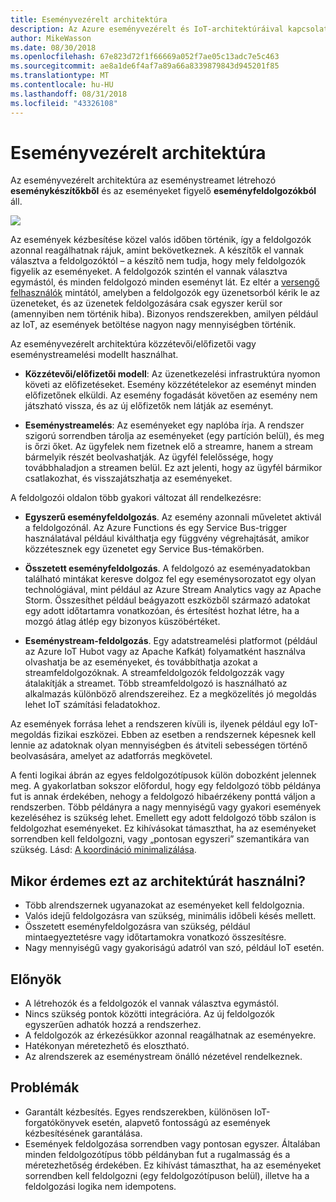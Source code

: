 ```yaml
---
title: Eseményvezérelt architektúra
description: Az Azure eseményvezérelt és IoT-architektúráival kapcsolatos előnyök, kihívások és ajánlott eljárások ismertetése
author: MikeWasson
ms.date: 08/30/2018
ms.openlocfilehash: 67e823d72f1f66669a052f7ae05c13adc7e5c463
ms.sourcegitcommit: ae8a1de6f4af7a89a66a8339879843d945201f85
ms.translationtype: MT
ms.contentlocale: hu-HU
ms.lasthandoff: 08/31/2018
ms.locfileid: "43326108"
---
```

# <a name="event-driven-architecture-style"></a>Eseményvezérelt architektúra

Az eseményvezérelt architektúra az eseménystreamet létrehozó **eseménykészítőkből** és az eseményeket figyelő **eseményfeldolgozókból** áll. 

![](./images/event-driven.svg)

Az események kézbesítése közel valós időben történik, így a feldolgozók azonnal reagálhatnak rájuk, amint bekövetkeznek. A készítők el vannak választva a feldolgozóktól – a készítő nem tudja, hogy mely feldolgozók figyelik az eseményeket. A feldolgozók szintén el vannak választva egymástól, és minden feldolgozó minden eseményt lát. Ez eltér a [versengő felhasználók][competing-consumers] mintától, amelyben a feldolgozók egy üzenetsorból kérik le az üzeneteket, és az üzenetek feldolgozására csak egyszer kerül sor (amennyiben nem történik hiba). Bizonyos rendszerekben, amilyen például az IoT, az események betöltése nagyon nagy mennyiségben történik.

Az eseményvezérelt architektúra közzétevői/előfizetői vagy eseménystreamelési modellt használhat. 

- **Közzétevői/előfizetői modell**: Az üzenetkezelési infrastruktúra nyomon követi az előfizetéseket. Esemény közzétételekor az eseményt minden előfizetőnek elküldi. Az esemény fogadását követően az esemény nem játszható vissza, és az új előfizetők nem látják az eseményt. 

- **Eseménystreamelés**: Az eseményeket egy naplóba írja. A rendszer szigorú sorrendben tárolja az eseményeket (egy partíción belül), és meg is őrzi őket. Az ügyfelek nem fizetnek elő a streamre, hanem a stream bármelyik részét beolvashatják. Az ügyfél felelőssége, hogy továbbhaladjon a streamen belül. Ez azt jelenti, hogy az ügyfél bármikor csatlakozhat, és visszajátszhatja az eseményeket.

A feldolgozói oldalon több gyakori változat áll rendelkezésre:

- **Egyszerű eseményfeldolgozás**. Az esemény azonnali műveletet aktivál a feldolgozónál. Az Azure Functions és egy Service Bus-trigger használatával például kiválthatja egy függvény végrehajtását, amikor közzétesznek egy üzenetet egy Service Bus-témakörben.

- **Összetett eseményfeldolgozás**. A feldolgozó az eseményadatokban található mintákat keresve dolgoz fel egy eseménysorozatot egy olyan technológiával, mint például az Azure Stream Analytics vagy az Apache Storm. Összesíthet például beágyazott eszközből származó adatokat egy adott időtartamra vonatkozóan, és értesítést hozhat létre, ha a mozgó átlag átlép egy bizonyos küszöbértéket. 

- **Eseménystream-feldolgozás**. Egy adatstreamelési platformot (például az Azure IoT Hubot vagy az Apache Kafkát) folyamatként használva olvashatja be az eseményeket, és továbbíthatja azokat a streamfeldolgozóknak. A streamfeldolgozók feldolgozzák vagy átalakítják a streamet. Több streamfeldolgozó is használható az alkalmazás különböző alrendszereihez. Ez a megközelítés jó megoldás lehet IoT számítási feladatokhoz.

Az események forrása lehet a rendszeren kívüli is, ilyenek például egy IoT-megoldás fizikai eszközei. Ebben az esetben a rendszernek képesnek kell lennie az adatoknak olyan mennyiségben és átviteli sebességen történő beolvasására, amelyet az adatforrás megkövetel.

A fenti logikai ábrán az egyes feldolgozótípusok külön dobozként jelennek meg. A gyakorlatban sokszor előfordul, hogy egy feldolgozó több példánya fut is annak érdekében, nehogy a feldolgozó hibaérzékeny ponttá váljon a rendszerben. Több példányra a nagy mennyiségű vagy gyakori események kezeléséhez is szükség lehet. Emellett egy adott feldolgozó több szálon is feldolgozhat eseményeket. Ez kihívásokat támaszthat, ha az eseményeket sorrendben kell feldolgozni, vagy „pontosan egyszeri” szemantikára van szükség. Lásd: [A koordináció minimalizálása][minimize-coordination]. 

## <a name="when-to-use-this-architecture"></a>Mikor érdemes ezt az architektúrát használni?

- Több alrendszernek ugyanazokat az eseményeket kell feldolgoznia. 
- Valós idejű feldolgozásra van szükség, minimális időbeli késés mellett.
- Összetett eseményfeldolgozásra van szükség, például mintaegyeztetésre vagy időtartamokra vonatkozó összesítésre.
- Nagy mennyiségű vagy gyakoriságú adatról van szó, például IoT esetén.

## <a name="benefits"></a>Előnyök

- A létrehozók és a feldolgozók el vannak választva egymástól.
- Nincs szükség pontok közötti integrációra. Az új feldolgozók egyszerűen adhatók hozzá a rendszerhez.
- A feldolgozók az érkezésükkor azonnal reagálhatnak az eseményekre. 
- Hatékonyan méretezhető és elosztható. 
- Az alrendszerek az eseménystream önálló nézetével rendelkeznek.

## <a name="challenges"></a>Problémák

- Garantált kézbesítés. Egyes rendszerekben, különösen IoT-forgatókönyvek esetén, alapvető fontosságú az események kézbesítésének garantálása.
- Események feldolgozása sorrendben vagy pontosan egyszer. Általában minden feldolgozótípus több példányban fut a rugalmasság és a méretezhetőség érdekében. Ez kihívást támaszthat, ha az eseményeket sorrendben kell feldolgozni (egy feldolgozótípuson belül), illetve ha a feldolgozási logika nem idempotens.

 <!-- links -->

[competing-consumers]: ../../patterns/competing-consumers.md
[minimize-coordination]: ../design-principles/minimize-coordination.md


